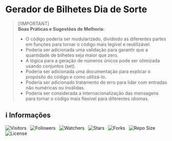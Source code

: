 <!-- Título -->
# Gerador de Bilhetes Dia de Sorte

> [!IMPORTANT]\
> **Boas Práticas e Sugestões de Melhoria**:
>
> * O código poderia ser modularizado, dividindo as diferentes partes em funções para tornar o código mais legível e reutilizável.
> * Poderia ser adicionada uma validação para garantir que a quantidade de bilhetes seja maior que zero.
> * A lógica para a geração de números únicos pode ser otimizada usando conjuntos (set).
> * Poderia ser adicionada uma documentação para explicar o propósito do código e como utilizá-lo.
> * Poderia ser adicionado tratamento de erro para lidar com entradas não numéricas ou inválidas.
> * Poderia ser considerada a internacionalização das mensagens para tornar o código mais flexível para diferentes idiomas.

<!-- Informações -->
## &#8505; Informações

![Visitors](https://api.visitorbadge.io/api/visitors?path=Devsgeeknerd%2Fpro-dia-sor-pro&label=Visitantes&labelColor=%23700070&labelStyle=none&countColor=%23000fff&style=plastic&color=%23ffffff "Total de Visitantes")
&nbsp;
![Followers](https://img.shields.io/github/followers/Devsgeeknerd?style=p&label=Seguidores&labelColor=800080&color=000fff "Total de Seguidores")
&nbsp;
![Watchers](https://img.shields.io/github/watchers/Devsgeeknerd/pro-dia-sor-pro?style=p&label=Observadores&labelColor=800080&color=000fff "Total de Observadores")
&nbsp;
![Stars](https://img.shields.io/github/stars/Devsgeeknerd/pro-dia-sor-pro?style=p&label=Estrelas&labelColor=800080&color=000fff "Total de Estrelas")
&nbsp;
![Forks](https://img.shields.io/github/forks/Devsgeeknerd/pro-dia-sor-pro?style=p&label=Bifurcações&labelColor=800080&color=000fff "Total de Bifurcações")
&nbsp;
![Repo Size](https://img.shields.io/github/repo-size/Devsgeeknerd/pro-dia-sor-pro?style=p&label=Tamanho&labelColor=800080&color=000fff "Tamanho do Repositório")
&nbsp;
![License](https://img.shields.io/github/license/Devsgeeknerd/pro-dia-sor-pro?style=p&label=Licença&labelColor=800080&color=000fff "Licença do Repositório")
